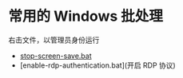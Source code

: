 # 常用的 Windows 批处理

右击文件，以管理员身份运行

* [stop-screen-save.bat](关闭自动锁屏和解锁密码)
* [enable-rdp-authentication.bat](开启 RDP 协议)
